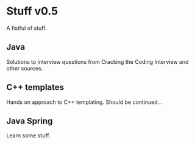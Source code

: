 Stuff v0.5
=====

A fistful of stuff.

Java
--

Solutions to interview questions from Cracking the Coding Interview and other sources.

C++ templates
--

Hands on approach to C++ templating. Should be continued...

Java Spring
--

Learn some stuff.

